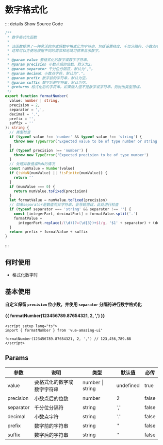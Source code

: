 # 数字格式化<BackTop />

::: details Show Source Code

```ts
/**
 * 数字格式化函数
 * 
 * 该函数提供了一种灵活的方式将数字格式化为字符串，包括设置精度、千位分隔符、小数点字符、前缀和后缀。
 * 这样可以方便地根据不同的需求和地域习惯来显示数字。
 * 
 * @param value 要格式化的数字或数字字符串。
 * @param precision 小数点后的位数，默认为2。
 * @param separator 千分位分隔符，默认为","。
 * @param decimal 小数点字符，默认为"."。
 * @param prefix 数字前的字符串，默认为空。
 * @param suffix 数字后的字符串，默认为空。
 * @returns 格式化后的字符串。如果输入值不是数字或字符串，则抛出类型错误。
 */
export function formatNumber(
  value: number | string,
  precision = 2,
  separator = ',',
  decimal = '.',
  prefix = '',
  suffix = ''
): string {
  // 类型检查
  if (typeof value !== 'number' && typeof value !== 'string') {
    throw new TypeError('Expected value to be of type number or string')
  }
  if (typeof precision !== 'number') {
    throw new TypeError('Expected precision to be of type number')
  }
  // 处理非数值或NaN的情况
  const numValue = Number(value)
  if (isNaN(numValue) || !isFinite(numValue)) {
    return ''
  }
  if (numValue === 0) {
    return numValue.toFixed(precision)
  }
  let formatValue = numValue.toFixed(precision)
  // 如果separator是数值而非字符串，会导致错误，此处进行检查
  if (typeof separator === 'string' && separator !== '') {
    const [integerPart, decimalPart] = formatValue.split('.')
    formatValue =
      integerPart.replace(/(\d)(?=(\d{3})+$)/g, '$1' + separator) + (decimalPart ? decimal + decimalPart : '')
  }
  return prefix + formatValue + suffix
}
```

:::

## 何时使用

- 格式化数字时

<script setup lang="ts">
import { formatNumber } from 'vue-amazing-ui'
</script>

## 基本使用

**自定义保留 `precision` 位小数，并使用 `separator` 分隔符进行数字格式化**

<h4>{{ formatNumber(123456789.87654321, 2, ',') }}</h4>

```vue
<script setup lang="ts">
import { formatNumber } from 'vue-amazing-ui'

formatNumber(123456789.87654321, 2, ',') // 123,456,789.88
</script>
```

## Params

参数 | 说明 | 类型 | 默认值 | 必传
-- | -- | -- | -- | --
value | 要格式化的数字或数字字符串 | number &#124; string | undefined | true
precision | 小数点后的位数 | number | 2 | false
separator | 千分位分隔符 | string | ',' | false
decimal | 小数点字符 | string | '.' | false
prefix | 数字前的字符串 | string | '' | false
suffix | 数字后的字符串 | string | '' | false

